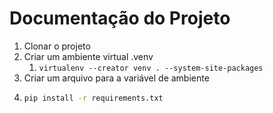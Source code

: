 # Documentação do Projeto

1. Clonar o projeto
2. Criar um ambiente virtual .venv
   1. `virtualenv --creator venv . --system-site-packages`
3. Criar um arquivo para a variável de ambiente
4. ```bash
   pip install -r requirements.txt
   ```
